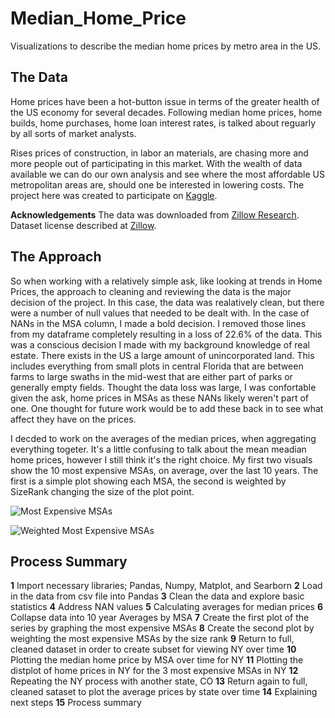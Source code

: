 # Median_Home_Price
Visualizations to describe the median home prices by metro area in the US. 

## The Data

Home prices have been a hot-button issue in terms of the greater health of the US economy for several decades.  Following median home prices, home builds, home purchases, home loan interest rates, is talked about reguarly by all sorts of market analysts.  

Rises prices of construction, in labor an materials, are chasing more and more people out of participating in this market.  With the wealth of data available we can do our own analysis and see where the most affordable US metropolitan areas are, should one be interested in lowering costs.  The project here was created to participate on [Kaggle](https://www.kaggle.com/paultimothymooney/zillow-house-price-data).

__Acknowledgements__
The data was downloaded from [Zillow Research](https://www.zillow.com/research/data/). Dataset license described at [Zillow](https://www.zillow.com/research/data/).

## The Approach

So when working with a relatively simple ask, like looking at trends in Home Prices, the approach to cleaning and reviewing the data is the major decision of the project.  In this case, the data was realatively clean, but there were a number of null values that needed to be dealt with.  In the case of NANs in the MSA column, I made a bold decision.  I removed those lines from my dataframe completely resulting in a loss of 22.6% of the data.  This was a conscious decision I made with my background knowledge of real estate.  There exists in the US a large amount of unincorporated land.  This includes everything from small plots in central Florida that are between farms to large swaths in the mid-west that are either part of parks or generally empty fields.  Thought the data loss was large, I was confortable given the ask, home prices in MSAs as these NANs likely weren't part of one.  One thought for future work would be to add these back in to see what affect they have on the prices.

I decded to work on the averages of the median prices, when aggregating everything togeter.  It's a little confusing to talk about the mean meadian home prices, however I still think it's the right choice. My first two visuals show the 10 most expensive MSAs, on average, over the last 10 years.  The first is a simple plot showing each MSA, the second is weighted by SizeRank changing the size of the plot point.

![Most Expensive MSAs](https://github.com/MissAle17/Median_Home_Price/tree/master/images/most%20exp.png )

![Weighted Most Expensive MSAs](https://github.com/MissAle17/Median_Home_Price/tree/master/images/most%20exp%20w.png)


## Process Summary

__1__ Import necessary libraries; Pandas, Numpy, Matplot, and Searborn
__2__ Load in the data from csv file into Pandas
__3__ Clean the data and explore basic statistics
__4__ Address NAN values
__5__ Calculating averages for median prices
__6__ Collapse data into 10 year Averages by MSA
__7__ Create the first plot of the series by graphing the most expensive MSAs
__8__ Create the second plot by weighting the most expensive MSAs by the size rank
__9__ Return to full, cleaned dataset in order to create subset for viewing NY over time
__10__ Plotting the median home price by MSA over time for NY
__11__ Plotting the distplot of home prices in NY for the 3 most expensive MSAs in NY
__12__ Repeating the NY process with another state, CO
__13__ Return again to full, cleaned sataset to plot the average prices by state over time
__14__ Explaining next steps
__15__ Process summary


